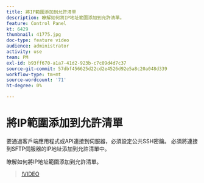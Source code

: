 ```yaml
---
title: 將IP範圍添加到允許清單
description: 瞭解如何將IP地址範圍添加到允許清單。
feature: Control Panel
kt: 6429
thumbnail: 41775.jpg
doc-type: feature video
audience: administrator
activity: use
team: PM
exl-id: b93ff670-a1a7-41d2-923b-c7c09d4d7c37
source-git-commit: 57dbf456625d22cd2e4526d92e5a8c20a048d339
workflow-type: tm+mt
source-wordcount: '71'
ht-degree: 0%

---
```


# 將IP範圍添加到允許清單

要通過客戶端應用程式或API連接到伺服器，必須設定公共SSH密鑰。 必須將連接到SFTP伺服器的IP地址添加到允許清單中。

瞭解如何將IP地址範圍添加到允許清單。

>[!VIDEO](https://video.tv.adobe.com/v/41775?quality=12)
